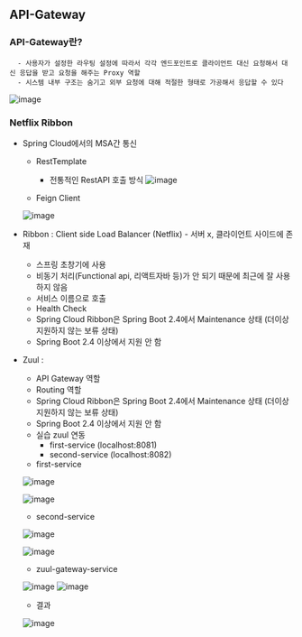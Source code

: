 ## API-Gateway

### API-Gateway란?
```
  - 사용자가 설정한 라우팅 설정에 따라서 각각 엔드포인트로 클라이언트 대신 요청해서 대신 응답을 받고 요청을 해주는 Proxy 역할
  - 시스템 내부 구조는 숨기고 외부 요청에 대해 적절한 형태로 가공해서 응답할 수 있다
```
![image](https://user-images.githubusercontent.com/76584547/120923404-4cad7000-c709-11eb-8284-aa5b959ec6d0.png)


### Netflix Ribbon
  + Spring Cloud에서의 MSA간 통신
    + RestTemplate 
      + 전통적인 RestAPI 호출 방식
      ![image](https://user-images.githubusercontent.com/76584547/120923539-102e4400-c70a-11eb-946e-4157e813cfef.png)
    
    + Feign Client


    ![image](https://user-images.githubusercontent.com/76584547/120923620-8468e780-c70a-11eb-8be0-5880a4d0b086.png)

    
   + Ribbon : Client side Load Balancer (Netflix) - 서버 x, 클라이언트 사이드에 존재
      + 스프링 초창기에 사용
      + 비동기 처리(Functional api, 리액트자바 등)가 안 되기 때문에 최근에 잘 사용하지 않음
      + 서비스 이름으로 호출
      + Health Check
      + Spring Cloud Ribbon은 Spring Boot 2.4에서 Maintenance 상태 (더이상 지원하지 않는 보류 상태)
      + Spring Boot 2.4 이상에서 지원 안 함

   + Zuul : 
     + API Gateway 역할
     + Routing 역할 
     + Spring Cloud Ribbon은 Spring Boot 2.4에서 Maintenance 상태 (더이상 지원하지 않는 보류 상태)
     + Spring Boot 2.4 이상에서 지원 안 함
     + 실습 zuul 연동
       + first-service (localhost:8081)
       + second-service (localhost:8082)
     + first-service 

     ![image](https://user-images.githubusercontent.com/76584547/120925708-baab6480-c714-11eb-92d1-1f58f4184706.png)


     ![image](https://user-images.githubusercontent.com/76584547/120925477-d06c5a00-c713-11eb-9201-152677279e3c.png)
    
    
     + second-service

     ![image](https://user-images.githubusercontent.com/76584547/120925720-cb5bda80-c714-11eb-83af-1f29f48931ea.png)


     ![image](https://user-images.githubusercontent.com/76584547/120925505-e548ed80-c713-11eb-8d9a-db3ed49ea0a7.png)
     
     
     + zuul-gateway-service


     ![image](https://user-images.githubusercontent.com/76584547/120925550-feea3500-c713-11eb-9de8-9d6f7f9ed052.png)
     ![image](https://user-images.githubusercontent.com/76584547/120925576-1de8c700-c714-11eb-9bd4-cf721b93c944.png)
     
     + 결과


     ![image](https://user-images.githubusercontent.com/76584547/120925606-3f49b300-c714-11eb-8cff-f1d5603e8fde.png)

  
